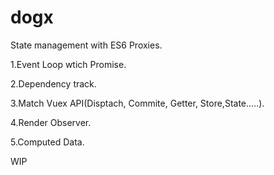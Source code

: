 # dogx
State management with ES6 Proxies.

1.Event Loop wtich Promise.

2.Dependency track.

3.Match Vuex API(Disptach, Commite, Getter, Store,State.....).

4.Render Observer.

5.Computed Data.

WIP
